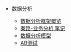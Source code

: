
* 数据分析
  
  * [数据分析框架概览](analysis/docs/dataFrame.md)
  * [秦路-业务分析 笔记](analysis/docs/qinlu.md)
  * [数据分析模型](analysis/docs/data_analystic.md)
  * [AB测试](analysis/docs/ab_test.md)
